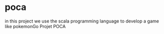 # poca
in this project we use the scala programming language to develop a game like pokemonGo 
Projet POCA
